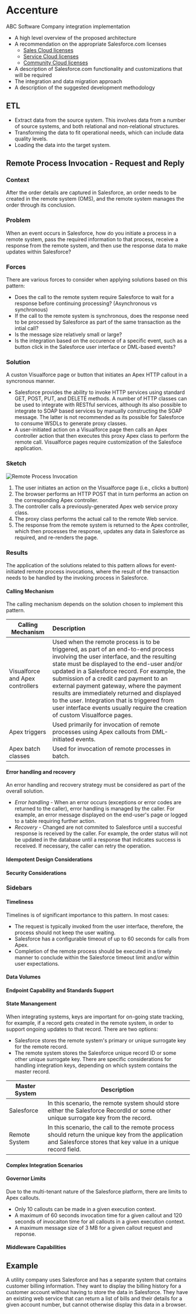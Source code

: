 # Accenture
ABC Software Company integration implementation

 * A high level overview of the proposed architecture
 * A recommendation on the appropriate Salesforce.com licenses
    * [Sales Cloud licenses](https://www.salesforce.com/products/sales-cloud/overview/)
    * [Service Cloud licenses](https://www.salesforce.com/products/community-cloud/overview/)
    * [Community Cloud licenses](https://www.salesforce.com/products/community-cloud/overview/)
 * A description of Salesforce.com functionality and customizations that will be required 
 * The integration and data migration approach
 * A description of the suggested development methodology
 
 
 ## ETL 
  * Extract data from the source system.  This involves data from a number of source systems, and both relational and non-relational structures.
  * Transforming the data to fit operational needs, which can include data quality levels.
  * Loading the data into the target system.

## Remote Process Invocation - Request and Reply
### Context
After the order details are captured in Salesforce, an order needs to be created in the remote system (OMS), and the remote system manages the order through its conclusion.

### Problem
When an event occurs in Salesforce, how do you initiate a process in a remote system, pass the required information to that process, receive a response from the remote system, and then use the response data to make updates within Salesforce?

### Forces
There are various forces to consider when applying solutions based on this pattern:
 * Does the call to the remote system require Salesforce to wait for a response before continuing processing?  (Asynchronous vs synchronous)
 * If the call to the remote system is synchronous, does the response need to be processed by Salesforce as part of the same transaction as the intial call?
 * Is the message size relatively small or large?
 * Is the integration based on the occurence of a specific event, such as a button click in the Salesforce user interface or DML-based events?

### Solution
A custon Visualforce page or button that initiates an Apex HTTP callout in a syncronous manner.
   * Salesforce provides the ability to invoke HTTP services using standard GET, POST, PUT, and DELETE methods.  A number of HTTP classes can be used to integrate with RESTful services, although its also possible to integrate to SOAP based services by manually constructing the SOAP message.  The latter is not recommended as its possible for Salesforce to consume WSDLs to generate proxy classes.
   * A user-initiated action on a Visualforce page then calls an Apex controller action that then executes this proxy Apex class to perform the remote call.  Visualforce pages require customization of the Salesfoce application.

### Sketch
![Remote Process Invocation](https://developer.salesforce.com/docs/resources/img/en-us/206.0?doc_id=dev_guides%2Fintegration_patterns%2Fimages%2Fremote_process_invocation_state.png&folder=integration_patterns_and_practices)

1. The user initiates an action on the Visualforce page (i.e., clicks a button)
2. The browser performs an HTTP POST that in turn performs an action on the corresponding Apex controller.
3. The controller calls a previously-generated Apex web service proxy class.
4. The proxy class performs the actual call to the remote Web service.
5. The response from the remote system is returned to the Apex controller, which then processes the response, updates any data in Salesforce as required, and re-renders the page.  

### Results

The application of the solutions related to this pattern allows for event-initiated remote process invocations, where the result of the transaction needs to be handled by the invoking process in Salesforce.

#### Calling Mechanism

The calling mechanism depends on the solution chosen to implement this pattern.

| Calling Mechanism | Description |
| ----------------- | :--------- |
| Visualforce and Apex controllers | Used when the remote process is to be triggered, as part of an end-to-end process involving the user interface, and the resulting state must be displayed to the end-user and/or updated in a Salesforce record.  For example, the submission of a credit card payment to an external payment gateway, where the payment results are immediately returned and displayed to the user. Integration that is triggered from user interface events usually require the creation of custom Visualforce pages.|
| Apex triggers | Used primarily for invocation of remote processes using Apex callouts from DML-initiated events.  |
| Apex batch classes | Used for invocation of remote processes in batch.  |

#### Error handling and recovery
An error handling and recovery strategy must be considered as part of the overall solution.
 * *Error handling* - When an error occurs (exceptions or error codes are returned to the caller), error handling is managed by the caller.  For example, an error message displayed on the end-user's page or logged to a table requiring further action.
 * *Recovery* - Changed are not commited to Salesforce until a succesful response is received by the caller.  For example, the order status will not be updated in the database until a response that indicates success is received.  If necessary, the caller can retry the operation.

#### Idempotent Design Considerations

#### Security Considerations

### Sidebars

#### Timeliness

Timelines is of significant importance to this pattern.  In most cases:
 * The request is typically invoked from the user interface, therefore, the process should not keep the user waiting.
 * Salesforce has a configurable timeout of up to 60 seconds for calls from Apex.
 * Completion of the remote process should be executed in a timely manner to conclude within the Salesforce timeout limit and/or within user expectations.

#### Data Volumes

#### Endpoint Capability and Standards Support

#### State Manangement

When integrating systems, keys are important for on-going state tracking, for example, if a record gets created in the remote system, in order to support ongoing updates to that record.  There are two options:
 * Salesforce stores the remote system's primary or unique surrogate key for the remote record.
 * The remote system stores the Salesforce unique record ID or some other unique surrogate key.
There are specific considerations for handling integration keys, depending on which system contains the master record.

| Master System | Description |
| ------------- | ----------- |
| Salesforce | In this scenario, the remote system should store either the Salesforce RecordId or some other unique surrogate key from the record. |
| Remote System | In this scenario, the call to the remote process should return the unique key from the application and Salesforce stores that key value in a unique record field. |

#### Complex Integration Scenarios

#### Governor Limits
Due to the multi-tenant nature of the Salesforce platform, there are limits to Apex callouts.
 * Only 10 callouts can be made in a given execution context.
 * A maximum of 60 seconds invocation time for a given callout and 120 seconds of invocaiton time for all callouts in a given execution context.
 * A maximum message size of 3 MB for a given callout request and reponse.
 
#### Middleware Capabilities

## Example 

A utility company uses Salesforce and has a separate system that contains customer billing information.  They want to display the billing history for a customer account without having to store the data in Salesforce.  They have an existing web service that can return a list of bills and their details for a given account number, but cannot otherwise display this data in a browser.
